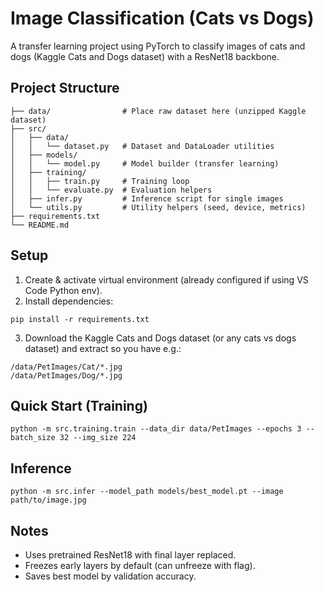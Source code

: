 # Image Classification (Cats vs Dogs)

A transfer learning project using PyTorch to classify images of cats and dogs (Kaggle Cats and Dogs dataset) with a ResNet18 backbone.

## Project Structure
```
├── data/                # Place raw dataset here (unzipped Kaggle dataset)
├── src/
│   ├── data/
│   │   └── dataset.py   # Dataset and DataLoader utilities
│   ├── models/
│   │   └── model.py     # Model builder (transfer learning)
│   ├── training/
│   │   ├── train.py     # Training loop
│   │   └── evaluate.py  # Evaluation helpers
│   ├── infer.py         # Inference script for single images
│   └── utils.py         # Utility helpers (seed, device, metrics)
├── requirements.txt
└── README.md
```

## Setup
1. Create & activate virtual environment (already configured if using VS Code Python env).
2. Install dependencies:
```
pip install -r requirements.txt
```
3. Download the Kaggle Cats and Dogs dataset (or any cats vs dogs dataset) and extract so you have e.g.:
```
/data/PetImages/Cat/*.jpg
/data/PetImages/Dog/*.jpg
```

## Quick Start (Training)
```
python -m src.training.train --data_dir data/PetImages --epochs 3 --batch_size 32 --img_size 224
```

## Inference
```
python -m src.infer --model_path models/best_model.pt --image path/to/image.jpg
```

## Notes
- Uses pretrained ResNet18 with final layer replaced.
- Freezes early layers by default (can unfreeze with flag).
- Saves best model by validation accuracy.